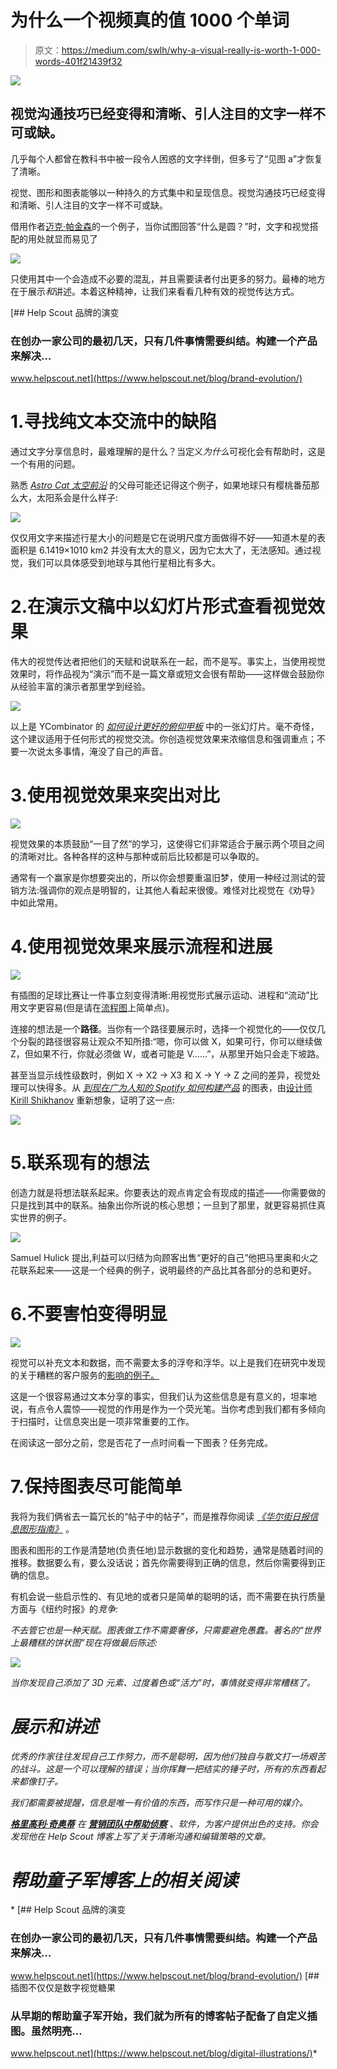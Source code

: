 # 为什么一个视频真的值 1000 个单词

> 原文：<https://medium.com/swlh/why-a-visual-really-is-worth-1-000-words-401f21439f32>

![](img/a8c2b03c5e7b07dbadcf18c645802b6a.png)

## 视觉沟通技巧已经变得和清晰、引人注目的文字一样不可或缺。

几乎每个人都曾在教科书中被一段令人困惑的文字绊倒，但多亏了“见图 a”才恢复了清晰。

视觉、图形和图表能够以一种持久的方式集中和呈现信息。视觉沟通技巧已经变得和清晰、引人注目的文字一样不可或缺。

借用作者[迈克·帕金森](https://twitter.com/mike_parkinson)的一个例子，当你试图回答“什么是圆？”时，文字和视觉搭配的用处就显而易见了

![](img/42369ec6e6476de162f59f2e7339691f.png)

只使用其中一个会造成不必要的混乱，并且需要读者付出更多的努力。最棒的地方在于展示*和*讲述。本着这种精神，让我们来看看几种有效的视觉传达方式。

[](https://www.helpscout.net/blog/brand-evolution/) [## Help Scout 品牌的演变

### 在创办一家公司的最初几天，只有几件事情需要纠结。构建一个产品来解决…

www.helpscout.net](https://www.helpscout.net/blog/brand-evolution/) 

# 1.寻找纯文本交流中的缺陷

通过文字分享信息时，最难理解的是什么？当定义*为什么*可视化会有帮助时，这是一个有用的问题。

熟悉 [*Astro Cat 太空前沿*](http://www.amazon.com/gp/product/1909263079/) 的父母可能还记得这个例子，如果地球只有樱桃番茄那么大，太阳系会是什么样子:

![](img/dca32a344c76c867a9bdc4cf850407dd.png)

仅仅用文字来描述行星大小的问题是它在说明尺度方面做得不好——知道木星的表面积是 6.1419×1010 km2 并没有太大的意义，因为它太大了，无法感知。通过视觉，我们可以具体感受到地球与其他行星相比有多大。

# 2.在演示文稿中以幻灯片形式查看视觉效果

伟大的视觉传达者把他们的天赋和说联系在一起，而不是写。事实上，当使用视觉效果时，将作品视为“演示”而不是一篇文章或短文会很有帮助——这样做会鼓励你从经验丰富的演示者那里学到经验。

![](img/1aac3e4cbeca4cbe7980bc32cc44c5d2.png)

以上是 YCombinator 的 [*如何设计更好的俯仰甲板*](http://themacro.com/articles/2015/11/how-to-design-a-better-pitch-deck/) 中的一张幻灯片。毫不奇怪，这个建议适用于任何形式的视觉交流。你创造视觉效果来浓缩信息和强调重点；不要一次说太多事情，淹没了自己的声音。

# 3.使用视觉效果来突出对比

![](img/a00cf30c2983477688ba66674b03205a.png)

视觉效果的本质鼓励“一目了然”的学习，这使得它们非常适合于展示两个项目之间的清晰对比。各种各样的这种与那种或前后比较都是可以争取的。

通常有一个赢家是你想要突出的，所以你会想要重温旧梦，使用一种经过测试的营销方法:强调你的观点是明智的，让其他人看起来很傻。难怪对比视觉在《劝导》中如此常用。

# 4.使用视觉效果来展示流程和进展

![](img/860d2866823ed6c652469a169e9c507a.png)

有插图的足球比赛让一件事立刻变得清晰:用视觉形式展示运动、进程和“流动”比用文字更容易(但是请在[流程图](https://xkcd.com/518/)上简单点)。

连接的想法是一个**路径**。当你有一个路径要展示时，选择一个视觉化的——仅仅几个分裂的路径很容易让观众不知所措:“嗯，你可以做 X，如果可行，你可以继续做 Z，但如果不行，你就必须做 W，或者可能是 V……”，从那里开始只会走下坡路。

甚至当显示线性级数时，例如 X → X2 → X3 和 X → Y → Z 之间的差异，视觉处理可以快得多。从 [*到现在广为人知的 Spotify 如何构建产品*](https://dl.dropboxusercontent.com/u/1018963/Articles/HowSpotifyBuildsProducts.pdf) 的图表，由[设计师 Kirill Shikhanov](https://dribbble.com/shots/1753131-MVP) 重新想象，证明了这一点:

![](img/5d0748b448b6ee6c17ae77e65f1b8a55.png)

# 5.联系现有的想法

创造力就是将想法联系起来。你要表达的观点肯定会有现成的描述——你需要做的只是找到其中的联系。抽象出你所说的核心思想；一旦到了那里，就更容易抓住真实世界的例子。

![](img/2edd6a0ebda7b985b3a02aed2c024a1f.png)

Samuel Hulick 提出,利益可以归结为向顾客出售“更好的自己”他把马里奥和火之花联系起来——这是一个经典的例子，说明最终的产品比其各部分的总和更好。

# 6.不要害怕变得明显

![](img/df8de6379aeaab105360d8955961dddd.png)

视觉可以补充文本和数据，而不需要太多的浮夸和浮华。以上是我们在研究中发现的关于糟糕的客户服务的[影响的例子。](https://www.helpscout.net/bad-customer-service/)

这是一个很容易通过文本分享的事实，但我们认为这些信息是有意义的，坦率地说，有点令人震惊——视觉的作用是作为一个荧光笔。当你考虑到我们都有多倾向于扫描时，让信息突出是一项非常重要的工作。

在阅读这一部分之前，您是否花了一点时间看一下图表？任务完成。

# 7.保持图表尽可能简单

我将为我们俩省去一篇冗长的“帖子中的帖子”，而是推荐你阅读 [*《华尔街日报信息图形指南》*](http://www.amazon.com/dp/0393347281) 。

图表和图形的工作是清楚地(负责任地)显示数据的变化和趋势，通常是随着时间的推移。数据要么有，要么没话说；首先你需要得到正确的信息，然后你需要得到正确的信息。

有机会说一些启示性的、有见地的或者只是简单的聪明的话，而不需要在执行质量方面与《纽约时报》的*竞争:*

*不去管它也是一种天赋。图表做工作不需要奢侈，只需要避免愚蠢。著名的“世界上最糟糕的饼状图”现在将做最后陈述:*

*![](img/7630f4ecca0026baa83ddb310ee4e17c.png)*

*当你发现自己添加了 3D 元素、过度着色或“活力”时，事情就变得非常糟糕了。*

# *展示和讲述*

*优秀的作家往往发现自己工作努力，而不是聪明，因为他们独自与散文打一场艰苦的战斗。这是一个可以理解的错误；当你挥舞一把结实的锤子时，所有的东西看起来都像钉子。*

*我们都需要被提醒，信息是唯一有价值的东西，而写作只是一种可用的媒介。*

*[**格里高利·奇奥蒂**](https://medium.com/u/515997e8c7e3?source=post_page-----401f21439f32--------------------------------) *在* [**营销团队中帮助侦察**](https://www.helpscout.net/help-desk/) 、*软件，为客户提供出色的支持。你会发现他在 Help Scout 博客上写了关于清晰沟通和编辑策略的文章。**

# *帮助童子军博客上的相关阅读*

*[](https://www.helpscout.net/blog/brand-evolution/) [## Help Scout 品牌的演变

### 在创办一家公司的最初几天，只有几件事情需要纠结。构建一个产品来解决…

www.helpscout.net](https://www.helpscout.net/blog/brand-evolution/) [](https://www.helpscout.net/blog/digital-illustrations/) [## 插图不仅仅是数字视觉糖果

### 从早期的帮助童子军开始，我们就为所有的博客帖子配备了自定义插图。虽然明亮…

www.helpscout.net](https://www.helpscout.net/blog/digital-illustrations/)*